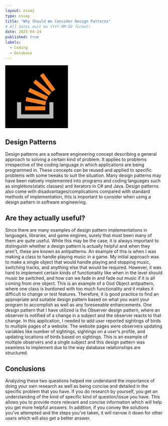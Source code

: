 ```yaml
---
layout: essay
type: essay
title: "Why Should We Consider Design Patterns"
# All dates must be YYYY-MM-DD format!
date: 2025-04-24
published: true
labels:
  - Coding
  - Database
---
```


<img width="200px" class="rounded float-start pe-4" src="../img/Stack_Overflow_icon.jpg">

## Design Patterns

Design patterns are a software engineering concept describing a general approach to solving a certain kind of problem. It applies to problems irrespective of the coding language in which applications are being programmed in. These concepts can be reused and applied to specific problems with some tweaks to suit the situation. Many design patterns may have been natively implemented into programs and coding languages such as singletons(static classes) and iterators in C# and Java. Design patterns also come with disadvantages/complications compared with standard methods of implementation, this is important to consider when using a design pattern in software engineering.

## Are they actually useful?

Since there are many examples of design pattern implementations in languages, libraries, and game engines, surely that must been many of them are quite useful. While this may be the case, it is always important to distinguish whether a design pattern is actually helpful and when they aren't, these are known as antipatterns. An example of this is when I was making a class to handle playing music in a game. My initial approach was to make a single object that would handle playing and stopping music, switching tracks, and anything else that would be required. However, it was hard to implement certain kinds of functionality like when in the level should music be switched, and how can we fade in and fade out music if it is all coming from one object. This is an example of a God Object antipattern, where one class is burdoned with too much functionality and it makes it difficult to change or test features. Therefore, it is good practice to find an appropriate and suitable design pattern based on what you want your program to accomplish as well as any foreseeable enhancements. One design pattern that I have utilized is the Observer design pattern, where an observer is notified of a change in a subject and the observer reacts to that change. In this application, I needed to add user reported sightings of birds to multiple pages of a website. The website pages were observers updating variables like number of sightings, sightings on a user's profile, and updating locations of birds based on sightings. This is an example of multiple observers and a single subject and this design pattern was seamless to implement due to the way database relationships are structured.

## Conclusions

Analyzing these two questions helped me understand the importance of doing your own research as well as being concise and detailed in the specific problem that you have. If you do research by yourself, you get an understanding of the kind of specific kind of question/issue you have. This allows you to provide more relevant and concise information which will help you get more helpful answers. In addition, if you convey the solutions you've attempted and the steps you've taken, it will narrow it down for other users which will also get a better answer. 
